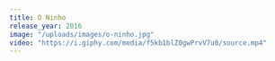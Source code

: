 ```yaml
---
title: O Ninho
release_year: 2016
image: "/uploads/images/o-ninho.jpg"
video: "https://i.giphy.com/media/f5kb1blZ0gwPrvV7u0/source.mp4"
---
```

